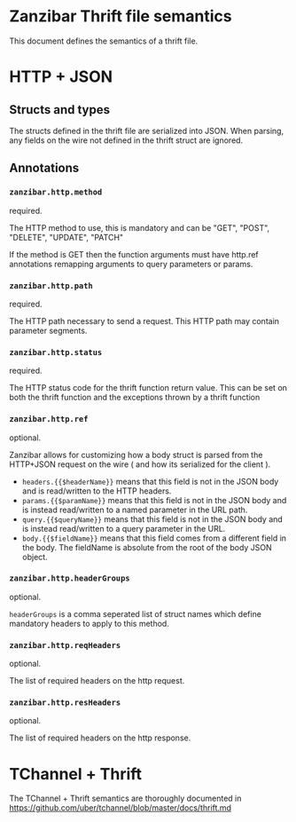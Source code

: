 # Zanzibar Thrift file semantics

This document defines the semantics of a thrift file.

# HTTP + JSON

## Structs and types

The structs defined in the thrift file are serialized into
JSON. When parsing, any fields on the wire not defined
in the thrift struct are ignored.

## Annotations

### `zanzibar.http.method`

required.

The HTTP method to use, this is mandatory and can be
"GET", "POST", "DELETE", "UPDATE", "PATCH"

If the method is GET then the function arguments
must have http.ref annotations remapping arguments
to query parameters or params.

### `zanzibar.http.path`

required.

The HTTP path necessary to send a request. This HTTP
path may contain parameter segments.

### `zanzibar.http.status`

required.

The HTTP status code for the thrift function return
value. This can be set on both the thrift function
and the exceptions thrown by a thrift function

### `zanzibar.http.ref`

optional.

Zanzibar allows for customizing how a body struct is
parsed from the HTTP+JSON request on the wire ( and 
how its serialized for the client ).

 - `headers.{{$headerName}}` means that this field is
	not in the JSON body and is read/written to the HTTP 
	headers.
 - `params.{{$paramName}}` means that this field is not
	in the JSON body and is instead read/written to a named 
	parameter in the URL path.
 - `query.{{$queryName}}` means that this field is not 
	in the JSON body and is instead read/written to a query
	parameter in the URL.
 - `body.{{$fieldName}}` means that this field comes from 
	a different field in the body. The fieldName is absolute
	from the root of the body JSON object.

### `zanzibar.http.headerGroups`

optional.

`headerGroups` is a comma seperated list of struct names
which define mandatory headers to apply to this method.

### `zanzibar.http.reqHeaders`

optional.

The list of required headers on the http request.

### `zanzibar.http.resHeaders`

optional.

The list of required headers on the http response.

# TChannel + Thrift

The TChannel + Thrift semantics are thoroughly documented
in https://github.com/uber/tchannel/blob/master/docs/thrift.md
